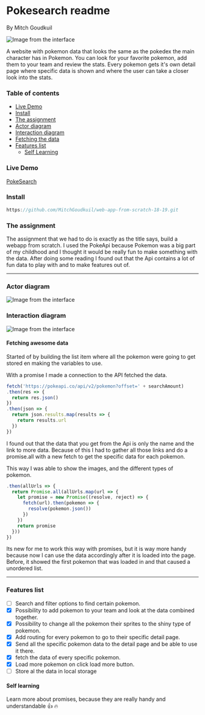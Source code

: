 # Pokesearch readme
By Mitch Goudkuil

![Image from the interface](http://mitchgoudkuil.nl/img/appimage.png)

A website with pokemon data that looks the same as the pokedex the main character has in Pokemon. You can look for your favorite pokemon, add them to your team and review the stats.  Every pokemon gets it's own detail page where specific data is shown and where the user can take a closer look into the stats.

### Table of contents

* [Live Demo](#The-assignment)
* [Install](#install)
* [The assignment](#The-assignment)
* [Actor diagram](#Actor-diagram)
* [Interaction diagram](#Interaction-diagram)
* [Fetching the data](#Fetching-awesome-data)
* [Features list](#Features-list)
   * [Self Learning](#Self-Learning)

### Live Demo
[PokeSearch](https://mitchgoudkuil.github.io/web-app-from-scratch-18-19/week2)

### Install
```javascript   
https://github.com/MitchGoudkuil/web-app-from-scratch-18-19.git
```

### The assignment
The assignment that we had to do is exactly as the title says, build a webapp from scratch. I used the PokeApi because Pokemon was a big part of my childhood and I thought it would be really fun to make something with the data. After doing some reading I found out that the Api contains a lot of fun data to play with and to make features out of.

---

### Actor diagram
![Image from the interface](http://mitchgoudkuil.nl/img/image1.png)

### Interaction diagram
![Image from the interface](http://mitchgoudkuil.nl/img/interaction-diagramm.png)

#### Fetching awesome data
Started of by building the list item where all the pokemon were going to get stored en making the variables to use.

With a promise I made a connection to the API fetched the data.

```javascript
fetch('https://pokeapi.co/api/v2/pokemon?offset=' + searchAmount)
.then(res => {
  return res.json()
})
.then(json => {
  return json.results.map(results => {
    return results.url
  })
})
```

I found out that the data that you get from the Api is only the name and the link to more data. Because of this I had to gather all those links and do a promise.all with a new fetch to get the specific data for each pokemon.

This way I was able to show the images, and the different types of pokemon.

```javascript
.then(allUrls => {
  return Promise.all(allUrls.map(url => {
    let promise = new Promise((resolve, reject) => {
      fetch(url).then(pokemon => {
        resolve(pokemon.json())
      })
    })
    return promise
  }))
})
```

Its new for me to work this way with promises, but it is way more handy because now I can use the data accordingly after it is loaded into the page. Before, it showed the first pokemon that was loaded in and that caused a unordered list.

---

### Features list

- [ ] Search and filter options to find certain pokemon.
- [X] Possibility to add pokemon to your team and look at the data combined together.
- [X] Possibility to change all the pokemon their sprites to the shiny type of pokemon.
- [X] Add routing for every pokemon to go to their specific detail page.
- [X] Send all the specific pokemon data to the detail page and be able to use it there.
- [X] fetch the data of every specific pokemon.
- [X] Load more pokemon on click load more button.
- [ ] Store al the data in local storage

#### Self learning
Learn more about promises, because they are really handy and understandable :+1: :fire:
